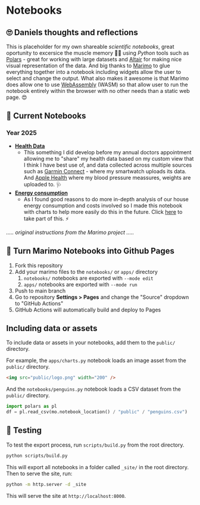 # Notebooks



## 🙄 Daniels thoughts and reflections

This is placeholder for my own shareable *scientific notebooks*, great oportunity to excersice the muscle memory 💪🏻 using *Python* tools such as [Polars](https://pola.rs/) - great for working with large datasets and [Altair](https://altair-viz.github.io/) for making nice visual representation of the data. And big thanks to [Marimo](https://marimo.io/) to glue everything together into a notebook including widgets allow the user to select and change the output. What also makes it awesome is that Marimo does allow one to use [WebAssembly](https://en.wikipedia.org/wiki/WebAssembly) (WASM) so that allow user to run the notebook entirely within the browser with no other needs than a static web page. 😍



## 📕 Current Notebooks

### Year 2025

* **[Health Data](https://engdan77.github.io/notebooks/apps/daniels_health.html)**
  * This something I did develop before my annual doctors appointment allowing me to "share" my health data based on my custom view that I think I have best use of, and data collected across multiple sources such as [Garmin Connect](https://en.wikipedia.org/wiki/Garmin) - where my smartwatch uploads its data. And [Apple Health](https://en.wikipedia.org/wiki/Health_(Apple)) where my blood pressure meassures, weights are uploaded to. 🩺
* **[Energy consumption](https://engdan77.github.io/notebooks/apps/energy.html)**
  * As I found good reasons to do more in-depth analysis of our house energy consumption and costs involved so I made this notebook with charts to help more easily do this in the future. Click [here](https://engdan77.github.io/notebooks/apps/energy.html) to take part of this. ⚡️





*..... original instructions from the Marimo project .....* 

## 🚀 Turn Marimo Notebooks into Github Pages

1. Fork this repository
2. Add your marimo files to the `notebooks/` or `apps/` directory
   1. `notebooks/` notebooks are exported with `--mode edit`
   2. `apps/` notebooks are exported with `--mode run`
3. Push to main branch
4. Go to repository **Settings > Pages** and change the "Source" dropdown to "GitHub Actions"
5. GitHub Actions will automatically build and deploy to Pages

## Including data or assets

To include data or assets in your notebooks, add them to the `public/` directory.

For example, the `apps/charts.py` notebook loads an image asset from the `public/` directory.

```markdown
<img src="public/logo.png" width="200" />
```

And the `notebooks/penguins.py` notebook loads a CSV dataset from the `public/` directory.

```python
import polars as pl
df = pl.read_csv(mo.notebook_location() / "public" / "penguins.csv")
```

## 🧪 Testing

To test the export process, run `scripts/build.py` from the root directory.

```bash
python scripts/build.py
```

This will export all notebooks in a folder called `_site/` in the root directory. Then to serve the site, run:

```bash
python -m http.server -d _site
```

This will serve the site at `http://localhost:8000`.
